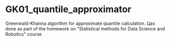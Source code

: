 # GK01_quantile_approximator
Greenwald-Khanna algorithm for approximate quantile calculation. Цas done as part of the homework on "Statistical methods for Data Science and Robotics" course
